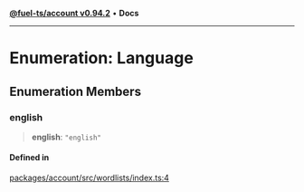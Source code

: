 [**@fuel-ts/account v0.94.2**](../index.md) • **Docs**

***

# Enumeration: Language

## Enumeration Members

### english

> **english**: `"english"`

#### Defined in

[packages/account/src/wordlists/index.ts:4](https://github.com/FuelLabs/fuels-ts/blob/60e570b347e0262535adb24c6b13f5d26907fabb/packages/account/src/wordlists/index.ts#L4)
